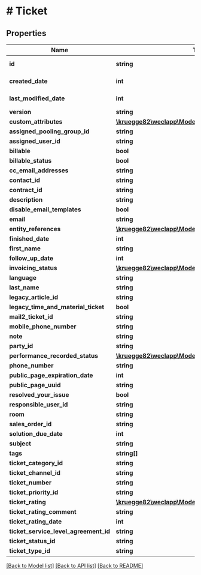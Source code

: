 # # Ticket

## Properties

Name | Type | Description | Notes
------------ | ------------- | ------------- | -------------
**id** | **string** |  | [optional] [readonly]
**created_date** | **int** |  | [optional] [readonly]
**last_modified_date** | **int** |  | [optional] [readonly]
**version** | **string** |  | [optional]
**custom_attributes** | [**\kruegge82\weclapp\Model\CustomAttribute[]**](CustomAttribute.md) |  | [optional]
**assigned_pooling_group_id** | **string** |  | [optional]
**assigned_user_id** | **string** |  | [optional]
**billable** | **bool** |  | [optional]
**billable_status** | **bool** |  | [optional]
**cc_email_addresses** | **string** |  | [optional]
**contact_id** | **string** |  | [optional]
**contract_id** | **string** |  | [optional]
**description** | **string** |  | [optional]
**disable_email_templates** | **bool** |  | [optional]
**email** | **string** |  | [optional]
**entity_references** | [**\kruegge82\weclapp\Model\EntityReference[]**](EntityReference.md) |  | [optional]
**finished_date** | **int** |  | [optional]
**first_name** | **string** |  | [optional]
**follow_up_date** | **int** |  | [optional]
**invoicing_status** | [**\kruegge82\weclapp\Model\BillableInvoiceStatus**](BillableInvoiceStatus.md) |  | [optional]
**language** | **string** |  | [optional]
**last_name** | **string** |  | [optional]
**legacy_article_id** | **string** |  | [optional]
**legacy_time_and_material_ticket** | **bool** |  | [optional]
**mail2_ticket_id** | **string** |  | [optional]
**mobile_phone_number** | **string** |  | [optional]
**note** | **string** |  | [optional]
**party_id** | **string** |  | [optional]
**performance_recorded_status** | [**\kruegge82\weclapp\Model\PerformanceRecordedStatus**](PerformanceRecordedStatus.md) |  | [optional]
**phone_number** | **string** |  | [optional]
**public_page_expiration_date** | **int** |  | [optional]
**public_page_uuid** | **string** |  | [optional]
**resolved_your_issue** | **bool** |  | [optional]
**responsible_user_id** | **string** |  | [optional]
**room** | **string** |  | [optional]
**sales_order_id** | **string** |  | [optional]
**solution_due_date** | **int** |  | [optional]
**subject** | **string** |  | [optional]
**tags** | **string[]** |  | [optional]
**ticket_category_id** | **string** |  | [optional]
**ticket_channel_id** | **string** |  | [optional]
**ticket_number** | **string** |  | [optional]
**ticket_priority_id** | **string** |  | [optional]
**ticket_rating** | [**\kruegge82\weclapp\Model\Rating**](Rating.md) |  | [optional]
**ticket_rating_comment** | **string** |  | [optional]
**ticket_rating_date** | **int** |  | [optional]
**ticket_service_level_agreement_id** | **string** |  | [optional]
**ticket_status_id** | **string** |  | [optional]
**ticket_type_id** | **string** |  | [optional]

[[Back to Model list]](../../README.md#models) [[Back to API list]](../../README.md#endpoints) [[Back to README]](../../README.md)
